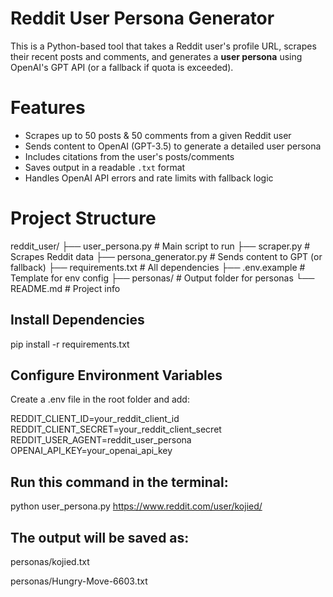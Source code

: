 # Reddit User Persona Generator
This is a Python-based tool that takes a Reddit user's profile URL, scrapes their recent posts and comments, and generates a **user persona** using OpenAI's GPT API (or a fallback if quota is exceeded).

# Features
- Scrapes up to 50 posts & 50 comments from a given Reddit user
- Sends content to OpenAI (GPT-3.5) to generate a detailed user persona
- Includes citations from the user's posts/comments
- Saves output in a readable `.txt` format
- Handles OpenAI API errors and rate limits with fallback logic

# Project Structure
reddit_user/
├── user_persona.py # Main script to run
├── scraper.py # Scrapes Reddit data
├── persona_generator.py # Sends content to GPT (or fallback)
├── requirements.txt # All dependencies
├── .env.example # Template for env config
├── personas/ # Output folder for personas
└── README.md # Project info

## Install Dependencies
pip install -r requirements.txt

## Configure Environment Variables
Create a .env file in the root folder and add:

REDDIT_CLIENT_ID=your_reddit_client_id
REDDIT_CLIENT_SECRET=your_reddit_client_secret
REDDIT_USER_AGENT=reddit_user_persona
OPENAI_API_KEY=your_openai_api_key

## Run this command in the terminal:
python user_persona.py https://www.reddit.com/user/kojied/

## The output will be saved as:
personas/kojied.txt

personas/Hungry-Move-6603.txt

